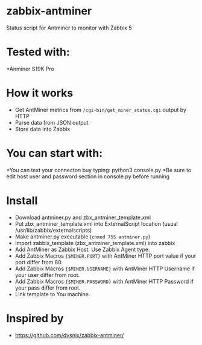 # zabbix-antminer
Status script for Antminer to monitor with Zabbix 5

# Tested with: 

*Anminer S19K Pro

# How it works

* Get AntMiner metrics from `/cgi-bin/get_miner_status.cgi` output by HTTP
* Parse data from JSON output
* Store data into Zabbix

# You can start with:

*You can test your connecton buy typing: python3 console.py
*Be sure to edit host user and password section in console.py before running

# Install
* Download antminer.py and zbx_antminer_template.xml
* Put zbx_antminer_template.xml into ExternalScript location (usual /usr/lib/zabbix/externalscripts)
* Make antminer.py executable (`chmod 755 antminer.py`)
* Import zabbix_template (zbx_antminer_template.xml) into zabbix
* Add AntMiner as Zabbix Host. Use Zabbix Agent type.
* Add Zabbix Macros `{$MINER.PORT}` with AntMiner HTTP port value if your port differ from 80.
* Add Zabbix Macros `{$MINER.USERNAME}` with AntMiner HTTP Username if your user differ from root.
* Add Zabbix Macros `{$MINER.PASSWORD}` with AntMiner HTTP Password if your pass differ from root.
* Link template to You machine.

# Inspired by
* https://github.com/dysnix/zabbix-antminer/
